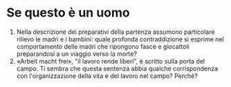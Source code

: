 # Se questo è un uomo
1. Nella descrizione dei preparativi della partenza assumono particolare rilievo le madri e i bambini: quale profonda contraddizione si esprime nel comportamento delle madri che ripongono fasce e giocattoli preparandosi a un viaggio verso la morte?
2. «Arbeit macht frei», "il lavoro rende liberi", è scritto sulla porta del campo. Ti sembra che questa sentenza abbia qualche corrispondenza con l'organizzazione della vita e del lavoro nel campo? Perché?
